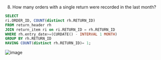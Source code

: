 8. How many orders with a single return were recorded in the last month?
```sql
SELECT
ri.ORDER_ID, COUNT(distinct rh.RETURN_ID)
FROM return_header rh
JOIN return_item ri on ri.RETURN_ID = rh.RETURN_ID
WHERE rh.entry_date>=(CURDATE() - INTERVAL 1 MONTH)
GROUP BY rh.RETURN_ID
HAVING COUNT(distinct rh.RETURN_ID)= 1;
```
![image](https://github.com/dextro19/Training_Assignment/assets/157474091/ff2b11d3-ce22-4e78-8808-1554dea1b026)
